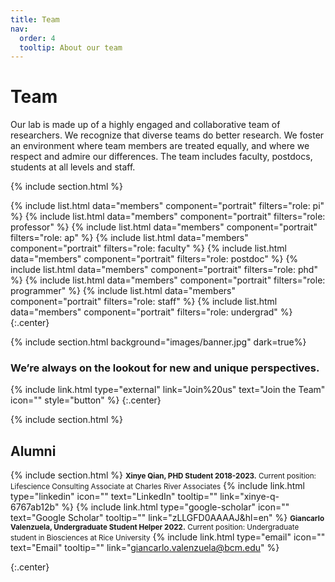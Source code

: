 ```yaml
---
title: Team
nav:
  order: 4
  tooltip: About our team
---
```


# <i class="fas fa-users"></i>Team

Our lab is made up of a highly engaged and collaborative team of researchers. We recognize that diverse teams do better research. We foster an environment where team members are treated equally, and where we respect and admire our differences. The team includes faculty, postdocs, students at all levels and staff.

{% include section.html %}

{%
  include list.html
  data="members"
  component="portrait"
  filters="role: pi"
%}
{%
  include list.html
  data="members"
  component="portrait"
  filters="role: professor"
%}
{%
  include list.html
  data="members"
  component="portrait"
  filters="role: ap"
%}
{%
  include list.html
  data="members"
  component="portrait"
  filters="role: faculty"
%}
{%
  include list.html
  data="members"
  component="portrait"
  filters="role: postdoc"
%}
{%
  include list.html
  data="members"
  component="portrait"
  filters="role: phd"
%}
{%
  include list.html
  data="members"
  component="portrait"
  filters="role: programmer"
%}
{%
  include list.html
  data="members"
  component="portrait"
  filters="role: staff"
%}
{%
  include list.html
  data="members"
  component="portrait"
  filters="role: undergrad"
%}
{:.center}

{% include section.html background="images/banner.jpg" dark=true%}

### We’re always on the lookout for new and unique perspectives. 

{% include link.html type="external" link="Join%20us" text="Join the Team" icon="" style="button" %} 
{:.center}

{% include section.html %}

## Alumni

{% include section.html %}
<small><b>Xinye Qian, PHD Student 2018-2023.</b> Current position: Lifescience Consulting Associate at Charles River Associates</small>
{%
  include link.html
  type="linkedin"
  icon=""
  text="LinkedIn"
  tooltip=""
  link="xinye-q-6767ab12b"
%}
{%
  include link.html
  type="google-scholar"
  icon=""
  text="Google Scholar"
  tooltip=""
  link="zLLGFD0AAAAJ&hl=en"
%}
<small><b>Giancarlo Valenzuela, Undergraduate Student Helper 2022.</b> Current position: Undergraduate student in Biosciences at Rice University</small>
{%
  include link.html
  type="email"
  icon=""
  text="Email"
  tooltip=""
  link="giancarlo.valenzuela@bcm.edu"
%}

{:.center}

